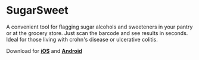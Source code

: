 # SugarSweet

A convenient tool for flagging sugar alcohols and sweeteners in your pantry or at the grocery store. Just scan the barcode and see results in seconds. Ideal for those living with crohn's disease or ulcerative colitis. 

Download for
<a href="https://itunes.apple.com/us/app/sugarsweet/id1151606636?ls=1&mt=8"><b>iOS</b></a> and <a href="https://play.google.com/store/apps/details?id=com.jarvisfilms.sugarsweet"><b>Android</b></a>
